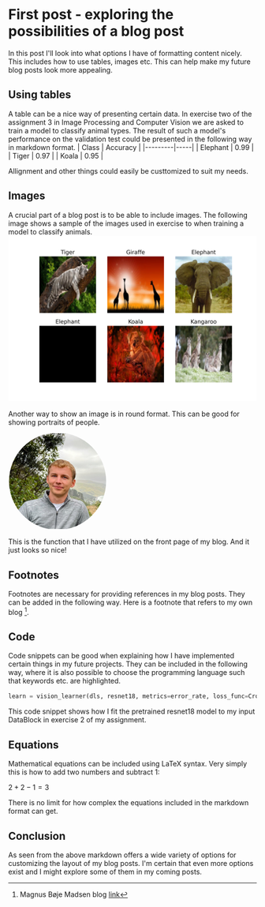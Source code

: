 # First post - exploring the possibilities of a blog post

In this post I'll look into what options I have of formatting content nicely. This includes how to use tables, images etc. This can help make my future blog posts look more appealing.

## Using tables

A table can be a nice way of presenting certain data. In exercise two of the assignment 3 in Image Processing and Computer Vision we are asked to train a model to classify animal types. The result of such a model's performance on the validation test could be presented in the following way in markdown format.
| Class    | Accuracy |
|---------|-----|
| Elephant    | 0.99  |
| Tiger    | 0.97  |
| Koala | 0.95  |

Allignment and other things could easily be custtomized to suit my needs.

## Images

A crucial part of a blog post is to be able to include images. The following image shows a sample of the images used in exercise to when training a model to classify animals.
![A batch of the data used in exercise 2](/images/batch.png)

Another way to show an image is in round format. This can be good for showing portraits of people. 

<img src="/images/Magnus.jpg" alt="Image of Magnus" style="clip-path: circle(50%); width: 200px;">

This is the function that I have utilized on the front page of my blog. And it just looks so nice!

## Footnotes

Footnotes are necessary for providing references in my blog posts. They can be added in the following way. Here is a footnote that refers to my own blog [^1].

[^1]: Magnus Bøje Madsen blog [link](https://magmadsen.github.io/)


## Code

Code snippets can be good when explaining how I have implemented certain things in my future projects. They can be included in the following way, where it is also possible to choose the programming language such that keywords etc. are highlighted.

```python
learn = vision_learner(dls, resnet18, metrics=error_rate, loss_func=CrossEntropyLossFlat())
```
This code snippet shows how I fit the pretrained resnet18 model to my input DataBlock in exercise 2 of my assignment.

## Equations

Mathematical equations can be included using LaTeX syntax. Very simply this is how to add two numbers and subtract 1:

$2+2-1 = 3$

There is no limit for how complex the equations included in the markdown format can get.


## Conclusion

As seen from the above markdown offers a wide variety of options for customizing the layout of my blog posts. I'm certain that even more options exist and I might explore some of them in my coming posts.
